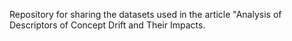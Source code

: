Repository for sharing the datasets used in the article "Analysis of Descriptors of Concept Drift and Their Impacts.
